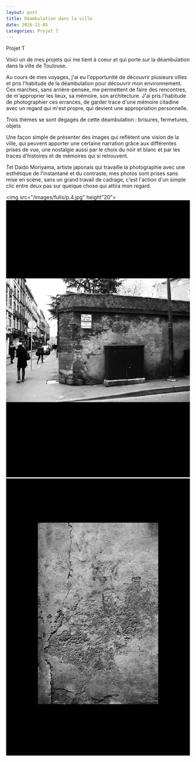 ```yaml
---
layout: post
title: Déambulation dans la ville
date: 2016-11-05
categories: Projet T
---
```

Projet T

Voici un de mes projets qui me tient à coeur et qui porte sur la déambulation dans la ville de Toulouse.

Au cours de mes voyages, j'ai eu l'opportunité de découvrir plusieurs villes et pris l'habitude de la déambulation pour découvrir mon environnement. Ces marches, sans arrière-pensée, me permettent de faire des rencontres, de m'approprier les lieux, sa mémoire, son architecture. J'ai pris l'habitude de photographier ces errances, de garder trace d'une mémoire citadine avec un regard qui m'est propre, qui devient une appropriation personnelle. 

Trois thèmes se sont dégagés de cette déambulation : brisures, fermetures, objets

Une façon simple de présenter des images qui reflètent une vision de la ville, qui peuvent apporter une certaine narration grâce aux différentes prises de vue, une nostalgie aussi par le choix du noir et blanc et par les traces d'histoires et de mémoires qui si retrouvent.

Tel Daido Moriyama, artiste japonais qui travaille la photographie avec une esthétique de l'instantané et du contraste, mes photos sont prises sans mise en scène, sans un grand travail de cadrage, c'est l'action d'un simple clic entre deux pas sur quelque chose qui attira mon regard. 

<img src="/images/fulls/p.4.jpg" height"20"> <img src="/images/fulls/p.3.jpg" class="fit image"> <img src="/images/fulls/p.11.jpg" class="fit image">

